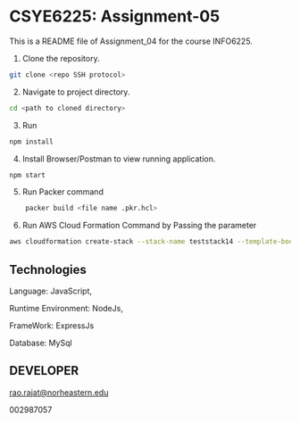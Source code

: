 # CSYE6225: Assignment-05

This is a README file of Assignment_04 for the course INFO6225.

1. Clone the repository.
```bash
git clone <repo SSH protocol>
```

2. Navigate to project directory.
```bash
cd <path to cloned directory>
```

3. Run 
```bash
npm install
```

4. Install Browser/Postman to view running application.
```bash
npm start
```
5. Run Packer command 
```bash
    packer build <file name .pkr.hcl>
```
6. Run AWS Cloud Formation Command by Passing the parameter
```bash
aws cloudformation create-stack --stack-name teststack14 --template-body file://csye6225-infra.yaml --parameters ParameterKey=VpcCidrBlock,ParameterValue=10.0.0.0/16 ParameterKey=SubnetCidrBlock1,ParameterValue=10.0.1.0/24 ParameterKey=SubnetCidrBlock2,ParameterValue=10.0.2.0/24 ParameterKey=SubnetCidrBlock3,ParameterValue=10.0.3.0/24 ParameterKey=ImageId,ParameterValue=' AMI-ID’
```
## Technologies

Language: JavaScript,

Runtime Environment: NodeJs, 
 
FrameWork: ExpressJs

Database: MySql
## DEVELOPER

rao.rajat@norheastern.edu

002987057
